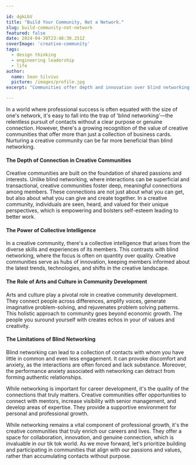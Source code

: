 ```yaml
---

id: 4gkLbV
title: "Build Your Community, Not a Network."
slug: build-community-not-network
featured: false
date: 2024-04-30T23:48:30.251Z
coverImage: 'creative-community'
tags:
  - design thinking
  - engineering leadership
  - life
author:
  name: Sean Silvius
  picture: /images/profile.jpg
excerpt: "Communities offer depth and innovation over blind networking. Find or make one for yourself, today."

---
```


In a world where professional success is often equated with the size of one's network, it's easy to fall into the trap of 'blind networking'—the relentless pursuit of contacts without a clear purpose or genuine connection. However, there's a growing recognition of the value of creative communities that offer more than just a collection of business cards. Nurturing a creative community can be far more beneficial than blind networking.

#### The Depth of Connection in Creative Communities

Creative communities are built on the foundation of shared passions and interests. Unlike blind networking, where interactions can be superficial and transactional, creative communities foster deep, meaningful connections among members. These connections are not just about what you can get, but also about what you can give and create together. In a creative community, individuals are seen, heard, and valued for their unique perspectives, which is empowering and bolsters self-esteem leading to better work.

#### The Power of Collective Intelligence

In a creative community, there's a collective intelligence that arises from the diverse skills and experiences of its members. This contrasts with blind networking, where the focus is often on quantity over quality. Creative communities serve as hubs of innovation, keeping members informed about the latest trends, technologies, and shifts in the creative landscape.

#### The Role of Arts and Culture in Community Development

Arts and culture play a pivotal role in creative community development. They connect people across differences, amplify voices, generate imaginative problem-solving, and rejuvenates problem solving patterns. This holistic approach to community goes beyond economic growth. The people you suround yourself with creates echos in your of values and creativity.

#### The Limitations of Blind Networking

Blind networking can lead to a collection of contacts with whom you have little in common and even less engagement. It can provoke discomfort and anxiety, as the interactions are often forced and lack substance. Moreover, the performance anxiety associated with networking can detract from forming authentic relationships.

While networking is important for career development, it's the quality of the connections that truly matters. Creative communities offer opportunities to connect with mentors, increase visibility with senior management, and develop areas of expertise. They provide a supportive environment for personal and professional growth.

While networking remains a vital component of professional growth, it's the creative communities that truly enrich our careers and lives. They offer a space for collaboration, innovation, and genuine connection, which is invaluable in our tik tok world. As we move forward, let's prioritize building and participating in communities that align with our passions and values, rather than accumulating contacts without purpose.
